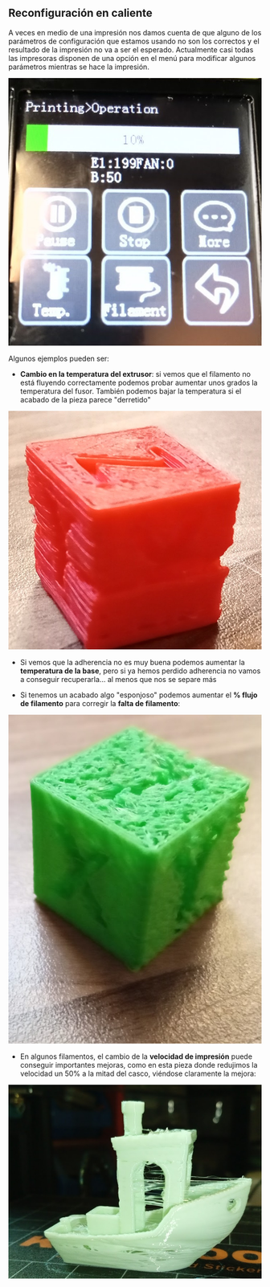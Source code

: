 ## Reconfiguración en caliente

A veces en medio de una impresión nos damos cuenta de que alguno de los parámetros de configuración que estamos usando no son los correctos y el resultado de la impresión no va a ser el esperado. Actualmente casi todas las impresoras disponen de una opción en el menú para modificar algunos parámetros mientras se hace la impresión.

![](./images/OpcionesDuranteImpresion1.jpg)

Algunos ejemplos pueden ser:

* **Cambio en la temperatura  del extrusor**: si vemos que el filamento no está fluyendo correctamente podemos probar aumentar unos grados la temperatura del fusor. También podemos bajar la temperatura si el acabado de la pieza parece "derretido"

![](./images/cubomal.jpg)

* Si vemos que la adherencia no es muy buena podemos aumentar la **temperatura de la base**, pero si ya hemos perdido adherencia no vamos a conseguir recuperarla... al menos que nos se separe más

* Si tenemos un acabado  algo "esponjoso" podemos aumentar el **% flujo de filamento** para corregir la **falta de filamento**:

![](./images/cubo2_mal.jpg)

* En algunos filamentos, el cambio de la **velocidad de impresión** puede conseguir importantes mejoras, como en esta pieza donde redujimos la velocidad un 50% a la mitad del casco, viéndose claramente la mejora:

![](./images/CambioVelocidad.png)

